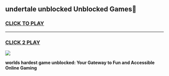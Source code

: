 
## undertale unblocked Unblocked Games👋
<h3>
<a href="https://premium.freeplayer.one?title=undertale_unblocked&ref=16F">CLICK TO PLAY</a></h3>
<hr>

<h3>
<a href="https://premium.freeplayer.one?title=undertale_unblocked&ref=16F">CLICK 2 PLAY</a>
  
</h3>

<a href="https://premium.freeplayer.one?title=undertale_unblocked&ref=16F/"><img src="https://clearcache.store/games.png"></a>


**worlds hardest game unblocked: Your Gateway to Fun and Accessible Online Gaming**
